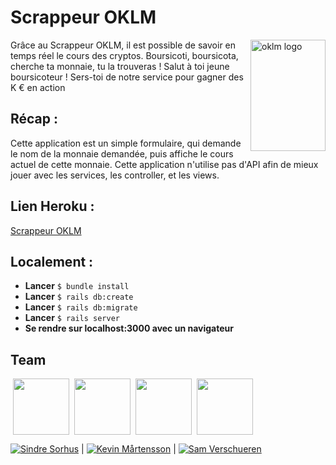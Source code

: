 # Scrappeur OKLM

<img src="https://www.oklm.com/wp-content/themes/OKLM-child/img/oklm-logo.png" align="right"
     title="oklm logo" width="120" height="178">


Grâce au Scrappeur OKLM, il est possible de savoir en temps réel le cours des cryptos.
Boursicoti, boursicota, cherche ta monnaie, tu la trouveras !
Salut à toi jeune boursicoteur ! 
Sers-toi de notre service pour gagner des K € en action



## Récap :

Cette application est un simple formulaire, qui demande le nom de la monnaie demandée, puis affiche le cours actuel de cette monnaie. Cette application n'utilise pas d'API afin de mieux jouer avec les services, les controller, et les views.

## Lien Heroku : 

[Scrappeur OKLM](https://scrappeur-oklm-nice.herokuapp.com/)

## Localement : 

* **Lancer** `$ bundle install`
* **Lancer** `$ rails db:create`
* **Lancer** `$ rails db:migrate`
* **Lancer** `$ rails server`
* **Se rendre sur localhost:3000 avec un navigateur**

## Team

<a href=Mathilde><img src="https://image.afcdn.com/album/D20130712/925941_W2NRX8KZLK365VAG8BF6PVRW6RKEFE_159968918_H201503_L.jpg" height="90px" hspace="4" /></a><a href="https://sourcerer.io/fame/sergey48k/sourcerer-io/sourcerer-app/links/1"><img src="https://sourcerer.io/fame/sergey48k/sourcerer-io/sourcerer-app/images/1" height="90px" hspace="4" /></a><a href="https://sourcerer.io/fame/sergey48k/sourcerer-io/sourcerer-app/links/2"><img src="https://sourcerer.io/fame/sergey48k/sourcerer-io/sourcerer-app/images/2" height="90px" hspace="4" /></a><a href="https://sourcerer.io/fame/sergey48k/sourcerer-io/sourcerer-app/links/3"><img src="https://sourcerer.io/fame/sergey48k/sourcerer-io/sourcerer-app/images/3" height="90px" hspace="4" /></a>

[![Sindre Sorhus](https://image.afcdn.com/album/D20130712/925941_W2NRX8KZLK365VAG8BF6PVRW6RKEFE_159968918_H201503_L.jpg)](https://sindresorhus.com) | [![Kevin Mårtensson](https://gravatar.com/avatar/48fa294e3cd41680b80d3ed6345c7b4d?s=144)](https://github.com/kevva) | [![Sam Verschueren](https://gravatar.com/avatar/30aba8d6414326b745aa2516f5067d53?s=144)](https://github.com/SamVerschueren)



